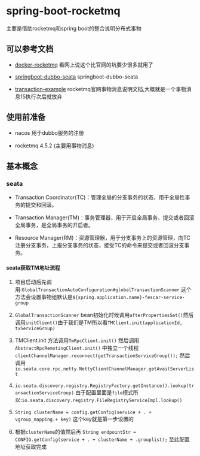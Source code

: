 # spring-boot-rocketmq

主要是借助rocketmq和spring boot的整合说明分布式事物

## 可以参考文档

* [docker-rocketmq](https://github.com/foxiswho/docker-rocketmq) 看网上说这个比官网的坑要少很多就用了

* [springboot-dubbo-seata](https://github.com/seata/seata-samples/tree/master/springboot-dubbo-seata) springboot-dubbo-seata

* [transaction-example](http://rocketmq.apache.org/docs/transaction-example/) rocketmq官网事物消息说明文档,大概就是一个事物消息15执行次后就放弃

## 使用前准备

* nacos 用于dubbo服务的注册

* rocketmq 4.5.2 (主要用事物消息)

## 基本概念

### seata

 * Transaction Coordinator(TC)：管理全局的分支事务的状态，用于全局性事务的提交和回滚。
 
 * Transaction Manager(TM)：事务管理器，用于开启全局事务、提交或者回滚全局事务，是全局事务的开启者。
 
 * Resource Manager(RM)：资源管理器，用于分支事务上的资源管理，向TC注册分支事务，上报分支事务的状态，接受TC的命令来提交或者回滚分支事务。
 
#### seata获取TM地址流程
 
 1. 项目启动后先调用:`GlobalTransactionAutoConfiguration#globalTransactionScanner` 这个方法会设置事物组默认是`${spring.application.name}-fescar-service-group`
 
 2. `GlobalTransactionScanner` bean初始化时候调用`afterPropertiesSet()`然后调用`initClient()`由于我们是TM所以看`TMClient.init(applicationId, txServiceGroup)`
 
 3. TMClient.init 方法调用`TmRpcClient.init()` 然后调用 `AbstractRpcRemotingClient.init()` 中独立一个线程` clientChannelManager.reconnect(getTransactionServiceGroup());` 然后调用`io.seata.core.rpc.netty.NettyClientChannelManager.getAvailServerList`
 
 4. `io.seata.discovery.registry.RegistryFactory.getInstance().lookup(transactionServiceGroup)` 由于配置里面是`file`模式所以:`io.seata.discovery.registry.FileRegistryServiceImpl.lookup()`
 
 5.  `String clusterName = config.getConfig(service + . + vgroup_mapping.+ key)` 这个key就是第一步设置的
 
 6. 根据`clusterName`的值然后再 `String endpointStr = CONFIG.getConfig(service + . + clusterName + .grouplist);` 至此配置地址获取完成